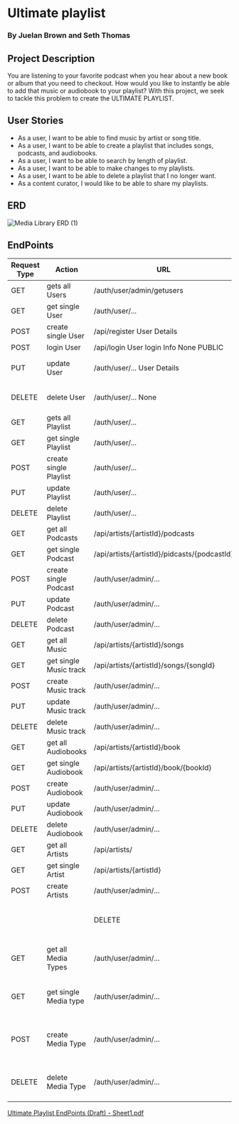# Ultimate playlist 
### By Juelan Brown and Seth Thomas

## Project Description 
You are listening to your favorite podcast when you hear about a new book or album that you need to checkout. How would you like to instantly be able to add that music or audiobook to your playlist? With this project, we seek to tackle this problem to create the ULTIMATE PLAYLIST.

## User Stories
- As a user, I want to be able to find music by artist or song title.
- As a user, I want to be able to create a playlist that includes songs, podcasts, and audiobooks.
- As a user, I want to be able to search by length of playlist.
- As a user, I want to be able to make changes to my playlists.
- As a user, I want to be able to delete a playlist that I no longer want.
- As  a content curator, I would like to be able to share my playlists.



## ERD
![Media Library ERD (1)](https://user-images.githubusercontent.com/72534273/147978728-57681628-b286-4b43-952e-b466d921f45c.png)

## EndPoints

Request Type	|Action	|URL	|Request Body	|Request Header	|Access
------------ |------------ | ------------- | ------------- | ------------- | -------------
|GET	| gets all Users	|/auth/user/admin/getusers	|None	|None	|ADMIN
|GET	|get single User	|/auth/user/...	|None	|Authorization Bearer TOKEN	|PRIVATE
|POST	|create single User	|/api/register	User Details	|None	|PUBLIC
|POST	|login User	|/api/login	User login Info	None	PUBLIC
|PUT	|update User	|/auth/user/...	User Details	|Authorization Bearer TOKEN	|PRIVATE
|DELETE	|delete User	|/auth/user/...	None	|Authorization Bearer TOKEN	|PRIVATE
|GET	|gets all Playlist	|/auth/user/...	|None	|Authorization Bearer TOKEN	|PRIVATE
|GET	|get single Playlist	|/auth/user/...	|None	|Authorization Bearer TOKEN	|PRIVATE
|POST	|create single Playlist	|/auth/user/...	|Playlist info	|Authorization Bearer TOKEN	|PRIVATE
|PUT	|update Playlist	|/auth/user/...	|Playlist info	|Authorization Bearer TOKEN	|PRIVATE
|DELETE	|delete Playlist	|/auth/user/...	|None	|Authorization Bearer TOKEN	|PRIVATE
|GET	|get all Podcasts	|/api/artists/{artistId}/podcasts	|None	|None	|PUBLIC
|GET	|get single Podcast	|/api/artists/{artistId}/pidcasts/{podcastId}	|None	|None	|PUBLIC
|POST	|create single Podcast	|/auth/user/admin/...	|Podcast info	|None	A|DMIN
|PUT	|update Podcast	|/auth/user/admin/...	|Podcast info	|Authorization Bearer TOKEN	|ADMIN
|DELETE	|delete Podcast	|/auth/user/admin/...	|None	|Authorization Bearer TOKEN	|ADMIN
|GET	|get all Music	|/api/artists/{artistId}/songs	|None	|None	|PUBLIC
|GET	|get single Music track	|/api/artists/{artistId}/songs/{songId}	|None	|None	|PUBLIC
|POST	|create  Music track	|/auth/user/admin/...	|Music Track info	|Authorization Bearer TOKEN	|ADMIN
|PUT	|update Music track	|/auth/user/admin/...	|Music Track info	|Authorization Bearer TOKEN	|ADMIN
|DELETE	|delete Music track	|/auth/user/admin/...	|None	|Authorization Bearer TOKEN	|ADMIN
|GET	|get all Audiobooks	|/api/artists/{artistId}/book	|None	|None	|PUBLIC
|GET	|get single Audiobook	|/api/artists/{artistId}/book/{bookId}	|None	|None	|PUBLIC
|POST	|create Audiobook	|/auth/user/admin/...	|Audiobook info	|Authorization Bearer TOKEN	|ADMIN
|PUT	|update Audiobook	|/auth/user/admin/...	|Audiobook info	|Authorization Bearer TOKEN	|ADMIN
|DELETE	|delete Audiobook	|/auth/user/admin/...	|None	|Authorization Bearer TOKEN	|ADMIN
|GET	|get all Artists	|/api/artists/	|None	|None	|PUBLIC
|GET	|get single Artist	|/api/artists/{artistId}	|None	|None	|PUBLIC
|POST	|create Artists	|/auth/user/admin/...	|Artist Details	|Authorization Bearer TOKEN	|ADMIN
|||DELETE	|delete Artists	|/auth/user/admin/...	|None	Authorization Bearer TOKEN	|ADMIN
|GET	|get all Media Types	|/auth/user/admin/...	|None	Authorization Bearer TOKEN	|ADMIN
|GET	|get single Media type	|/auth/user/admin/...	|None	Authorization Bearer TOKEN	|ADMIN
|POST	|create Media Type	|/auth/user/admin/...	|Media Type Info	Authorization Bearer TOKEN	|ADMIN
|DELETE	|delete Media Type	|/auth/user/admin/...	|None	Authorization Bearer TOKEN	|ADMIN


[Ultimate Playlist EndPoints (Draft) - Sheet1.pdf](https://github.com/SethThomaspowered/unit_2_project/files/7804107/Ultimate.Playlist.EndPoints.Draft.-.Sheet1.pdf)

